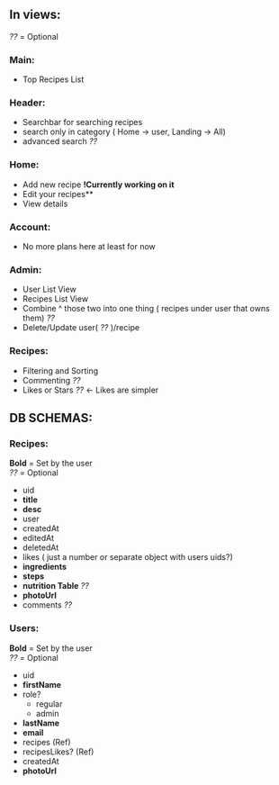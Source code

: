 ## In views:

_??_ = Optional

### Main:

- Top Recipes List

### Header:

- Searchbar for searching recipes
- search only in category ( Home -> user, Landing -> All)
- advanced search _??_

### Home:

- Add new recipe **!Currently working on it**
- Edit your recipes\*\*
- View details

### Account:

- No more plans here at least for now

### Admin:

- User List View
- Recipes List View
- Combine ^ those two into one thing ( recipes under user that owns them) _??_
- Delete/Update user( _??_ )/recipe

### Recipes:

- Filtering and Sorting
- Commenting _??_
- Likes or Stars _??_ <- Likes are simpler

## DB SCHEMAS:

### Recipes:

**Bold** = Set by the user  
_??_ = Optional

- uid
- **title**
- **desc**
- user
- createdAt
- editedAt
- deletedAt
- likes ( just a number or separate object with users uids?)
- **ingredients**
- **steps**
- **nutrition Table** _??_
- **photoUrl**
- comments _??_

### Users:

**Bold** = Set by the user  
_??_ = Optional

- uid
- **firstName**
- role?
  - regular
  - admin
- **lastName**
- **email**
- recipes (Ref)
- recipesLikes? (Ref)
- createdAt
- **photoUrl**
